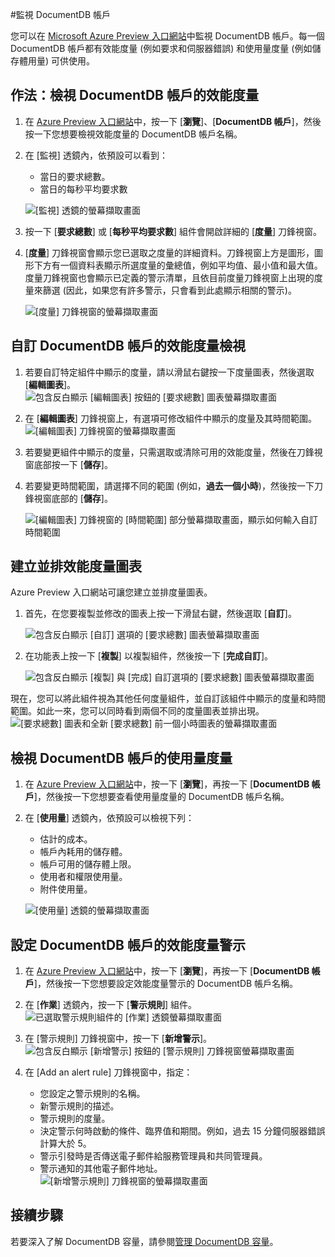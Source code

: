 <properties 
	pageTitle="監視 DocumentDB 帳戶 | Azure" 
	description="了解如何監視 DocumentDB 帳戶的效能度量 (如要求和伺服器錯誤) 和使用方式度量 (如儲存體耗用量)。" 
	services="documentdb" 
	documentationCenter="" 
	authors="mimig1" 
	manager="jhubbard" 
	editor="cgronlun"/>

<tags 
	ms.service="documentdb" 
	ms.workload="data-services" 
	ms.tgt_pltfrm="na" 
	ms.devlang="na" 
	ms.topic="article" 
	ms.date="04/29/2015" 
	ms.author="mimig"/>

#監視 DocumentDB 帳戶  

您可以在 [Microsoft Azure Preview 入口網站](https://portal.azure.com/)中監視 DocumentDB 帳戶。每一個 DocumentDB 帳戶都有效能度量 (例如要求和伺服器錯誤) 和使用量度量 (例如儲存體用量) 可供使用。

## <a id="metrics"></a> 作法：檢視 DocumentDB 帳戶的效能度量
1.	在 [Azure Preview 入口網站](https://portal.azure.com/)中，按一下 [**瀏覽**]、[**DocumentDB 帳戶**]，然後按一下您想要檢視效能度量的 DocumentDB 帳戶名稱。
2.	在 [監視] 透鏡內，依預設可以看到：
	*	當日的要求總數。
	*	當日的每秒平均要求數 
	
	![[監視] 透鏡的螢幕擷取畫面](./media/documentdb-monitor-accounts/madocdb1.png)


3.	按一下 [**要求總數**] 或 [**每秒平均要求數**] 組件會開啟詳細的 [**度量**] 刀鋒視窗。
4.	[**度量**] 刀鋒視窗會顯示您已選取之度量的詳細資料。刀鋒視窗上方是圖形，圖形下方有一個資料表顯示所選度量的彙總值，例如平均值、最小值和最大值。度量刀鋒視窗也會顯示已定義的警示清單，且依目前度量刀鋒視窗上出現的度量來篩選 (因此，如果您有許多警示，只會看到此處顯示相關的警示)。   

	![[度量] 刀鋒視窗的螢幕擷取畫面](./media/documentdb-monitor-accounts/madocdb2.png)


## <a id="custom"></a>自訂 DocumentDB 帳戶的效能度量檢視

1.	若要自訂特定組件中顯示的度量，請以滑鼠右鍵按一下度量圖表，然後選取 [**編輯圖表**]。![包含反白顯示 [編輯圖表] 按鈕的 [要求總數] 圖表螢幕擷取畫面](./media/documentdb-monitor-accounts/madocdb3.png)

2.	在 [**編輯圖表**] 刀鋒視窗上，有選項可修改組件中顯示的度量及其時間範圍。![[編輯圖表] 刀鋒視窗的螢幕擷取畫面](./media/documentdb-monitor-accounts/madocdb4.png)

3.	若要變更組件中顯示的度量，只需選取或清除可用的效能度量，然後在刀鋒視窗底部按一下 [**儲存**]。
4.	若要變更時間範圍，請選擇不同的範圍 (例如，**過去一個小時**)，然後按一下刀鋒視窗底部的 [**儲存**]。  

	![[編輯圖表] 刀鋒視窗的 [時間範圍] 部分螢幕擷取畫面，顯示如何輸入自訂時間範圍](./media/documentdb-monitor-accounts/madocdb5.png)


## <a id="create"></a>建立並排效能度量圖表
Azure Preview 入口網站可讓您建立並排度量圖表。

1.	首先，在您要複製並修改的圖表上按一下滑鼠右鍵，然後選取 [**自訂**]。 

	![包含反白顯示 [自訂] 選項的 [要求總數] 圖表螢幕擷取畫面](./media/documentdb-monitor-accounts/madocdb6.png)

2.	在功能表上按一下 [**複製**] 以複製組件，然後按一下 [**完成自訂**]。

	![包含反白顯示 [複製] 與 [完成] 自訂選項的 [要求總數] 圖表螢幕擷取畫面](./media/documentdb-monitor-accounts/madocdb7.png)


現在，您可以將此組件視為其他任何度量組件，並自訂該組件中顯示的度量和時間範圍。如此一來，您可以同時看到兩個不同的度量圖表並排出現。![[要求總數] 圖表和全新 [要求總數] 前一個小時圖表的螢幕擷取畫面](./media/documentdb-monitor-accounts/madocdb8.png)

## <a id="view"></a>檢視 DocumentDB 帳戶的使用量度量
1.	在 [Azure Preview 入口網站](https://portal.azure.com/)中，按一下 [**瀏覽**]，再按一下 [**DocumentDB 帳戶**]，然後按一下您想要查看使用量度量的 DocumentDB 帳戶名稱。
2.	在 [**使用量**] 透鏡內，依預設可以檢視下列：
	*	估計的成本。
	*	帳戶內耗用的儲存體。
	*	帳戶可用的儲存體上限。
	*	使用者和權限使用量。
	*	附件使用量。

	![[使用量] 透鏡的螢幕擷取畫面](./media/documentdb-monitor-accounts/madocdb9.png)
 
## <a id="setup"></a>設定 DocumentDB 帳戶的效能度量警示
1.	在 [Azure Preview 入口網站](https://portal.azure.com/)中，按一下 [**瀏覽**]，再按一下 [**DocumentDB 帳戶**]，然後按一下您想要設定效能度量警示的 DocumentDB 帳戶名稱。
2.	在 [**作業**] 透鏡內，按一下 [**警示規則**] 組件。![已選取警示規則組件的 [作業] 透鏡螢幕擷取畫面](./media/documentdb-monitor-accounts/madocdb10.png)

3.	在 [警示規則] 刀鋒視窗中，按一下 [**新增警示**]。![包含反白顯示 [新增警示] 按鈕的 [警示規則] 刀鋒視窗螢幕擷取畫面](./media/documentdb-monitor-accounts/madocdb11.png)

4.	在 [Add an alert rule] 刀鋒視窗中，指定：
	*	您設定之警示規則的名稱。
	*	新警示規則的描述。
	*	警示規則的度量。
	*	決定警示何時啟動的條件、臨界值和期間。例如，過去 15 分鐘伺服器錯誤計算大於 5。
	*	警示引發時是否傳送電子郵件給服務管理員和共同管理員。
	*	警示通知的其他電子郵件地址。![[新增警示規則] 刀鋒視窗的螢幕擷取畫面](./media/documentdb-monitor-accounts/madocdb12.png)

 
## <a id="next"></a>接續步驟
若要深入了解 DocumentDB 容量，請參閱[管理 DocumentDB 容量](documentdb-manage.md)。

<!--Anchors-->
[How to view performance metrics for a DocumentDB account]: #How-to-view-performance-metrics-for-a-DocumentDB-account
[Customize performance metric views for a DocumentDB account]: #Customize-performance-metric-views-for-a-DocumentDB-account
[How to create side-by-side performance metric charts]: #How-to-create-side-by-side-performance-metric-charts
[How to view usage metrics for a DocumentDB account]: #How-to-view-usage-metrics-for-a-DocumentDB-account
[How to setup performance metric alerts for a DocumentDB account]: #How-to-setup-performance-metric-alerts-for-a-DocumentDB-account
[Next steps]: #Next-steps
 

<!---HONumber=July15_HO4-->